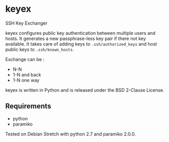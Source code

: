 keyex
=====

SSH Key Exchanger 

keyex configures public key authentication between multiple users and
hosts. It generates a new passphrase-less key pair if there not key
available. It takes care of adding keys to `.ssh/authorized_keys` and
host public keys to `.ssh/known_hosts`.

Exchange can be :
* N-N
* 1-N and back
* 1-N one way

keyex is written in Python and is released under the BSD 2-Clause
License.

Requirements
------------

* python
* paramiko

Tested on Debian Stretch with python 2.7 and paramiko 2.0.0.

